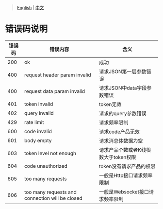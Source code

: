 > [English](./error_code_description.md) | [中文](./error_code_description_cn.md)

# 错误码说明

| 错误码 | 错误内容                      | 含义 |
| ------ | ---------------------------- | ---------------------------- |
| 200    | ok                           | 成功 |
| 400    | request header param invalid | 请求JSON第一层参数错误 |
| 400    | request data param invalid   | 请求JSON中data字段参数错误 |
| 401    | token invalid                | token无效 |
| 402    | query invalid                | 请求的query参数错误 |
| 429    | rate limit                   | 请求频率限制 |
| 600    | code invalid                 | 请求code产品无效 |
| 601    | body empty                   | 请求消息体数据为空 |
| 603    | token level not enough       | 请求产品个数或者K线根数大于token权限 |
| 604    | code unauthorized            | token没有请求产品的权限 |
| 605    | too many requests            | 一般是Http接口请求频率限制 |
| 606    | too many requests and connection will be closed            | 一般是Websocket接口请求频率限制 |
